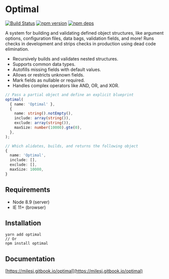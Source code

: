 # Optimal

[![Build Status](https://travis-ci.org/milesj/optimal.svg?branch=master)](https://travis-ci.org/milesj/optimal)
[![npm version](https://badge.fury.io/js/optimal.svg)](https://www.npmjs.com/package/optimal)
[![npm deps](https://david-dm.org/milesj/optimal.svg)](https://www.npmjs.com/package/optimal)

A system for building and validating defined object structures, like argument options, configuration
files, data bags, validation fields, and more! Runs checks in development and strips checks in
production using dead code elimination.

- Recursively builds and validates nested structures.
- Supports common data types.
- Autofills missing fields with default values.
- Allows or restricts unknown fields.
- Mark fields as nullable or required.
- Handles complex operators like AND, OR, and XOR.

```ts
// Pass a partial object and define an explicit blueprint
optimal(
  { name: 'Optimal' },
  {
    name: string().notEmpty(),
    include: array(string()),
    exclude: array(string()),
    maxSize: number(10000).gte(0),
  },
);

// Which alidates, builds, and returns the following object
{
  name: 'Optimal',
  include: [],
  exclude: [],
  maxSize: 10000,
}
```

## Requirements

- Node 8.9 (server)
- IE 11+ (browser)

## Installation

```
yarn add optimal
// Or
npm install optimal
```

## Documentation

[https://milesj.gitbook.io/optimal](https://milesj.gitbook.io/optimal)
